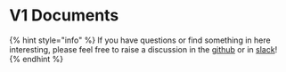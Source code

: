 # V1 Documents

{% hint style="info" %}
If you have questions or find something in here interesting, please feel free to raise a discussion in the [github](https://github.com/bacalhau-project/lilypad-docs) or in [slack](https://bit.ly/bacalhau-project-slack)!
{% endhint %}
